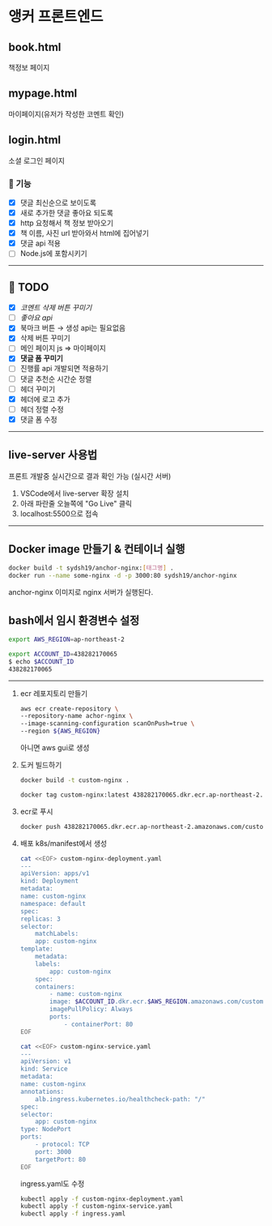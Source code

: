 # 앵커 프론트엔드

## book.html

책정보 페이지

## mypage.html

마이페이지(유저가 작성한 코멘트 확인)

## login.html

소셜 로그인 페이지

### :memo: 기능

- [x] 댓글 최신순으로 보이도록
- [x] 새로 추가한 댓글 좋아요 되도록
- [x] http 요청해서 책 정보 받아오기
- [x] 책 이름, 사진 url 받아와서 html에 집어넣기
- [x] 댓글 api 적용
- [ ] Node.js에 포함시키기

---

## :gem: TODO

- [x] _코멘트 삭제 버튼 꾸미기_
- [ ] _좋아요 api_
- [x] 북마크 버튼 → 생성 api는 필요없음
- [x] 삭제 버튼 꾸미기
- [ ] 메인 페이지 js => 마이페이지
- [x] **댓글 폼 꾸미기**
- [ ] 진행률 api 개발되면 적용하기
- [ ] 댓글 추천순 시간순 정렬
- [ ] 헤더 꾸미기
- [x] 헤더에 로고 추가
- [ ] 헤더 정렬 수정
- [x] 댓글 폼 수정

---

## live-server 사용법

프론트 개발중 실시간으로 결과 확인 가능 (실시간 서버)

1. VSCode에서 live-server 확장 설치
2. 아래 파란줄 오늘쪽에 "Go Live" 클릭
3. localhost:5500으로 접속

---

## Docker image 만들기 & 컨테이너 실행

```bash
docker build -t sydsh19/anchor-nginx:[태그명] .
docker run --name some-nginx -d -p 3000:80 sydsh19/anchor-nginx
```

anchor-nginx 이미지로 nginx 서버가 실행된다.

## bash에서 임시 환경변수 설정

```bash
export AWS_REGION=ap-northeast-2

export ACCOUNT_ID=438282170065
$ echo $ACCOUNT_ID
438282170065
```

---

1. ecr 레포지토리 만들기

   ```bash
   aws ecr create-repository \
   --repository-name achor-nginx \
   --image-scanning-configuration scanOnPush=true \
   --region ${AWS_REGION}
   ```

   아니면 aws gui로 생성

2. 도커 빌드하기

   ```bash
   docker build -t custom-nginx .

   docker tag custom-nginx:latest 438282170065.dkr.ecr.ap-northeast-2.amazonaws.com/custom-nginx:latest
   ```

3. ecr로 푸시

   ```bash
   docker push 438282170065.dkr.ecr.ap-northeast-2.amazonaws.com/custom-nginx:latest
   ```

4. 배포
   k8s/manifest에서 생성

   ```bash
   cat <<EOF> custom-nginx-deployment.yaml
   ---
   apiVersion: apps/v1
   kind: Deployment
   metadata:
   name: custom-nginx
   namespace: default
   spec:
   replicas: 3
   selector:
       matchLabels:
       app: custom-nginx
   template:
       metadata:
       labels:
           app: custom-nginx
       spec:
       containers:
           - name: custom-nginx
           image: $ACCOUNT_ID.dkr.ecr.$AWS_REGION.amazonaws.com/custom-nginx:latest
           imagePullPolicy: Always
           ports:
               - containerPort: 80
   EOF

   cat <<EOF> custom-nginx-service.yaml
   ---
   apiVersion: v1
   kind: Service
   metadata:
   name: custom-nginx
   annotations:
       alb.ingress.kubernetes.io/healthcheck-path: "/"
   spec:
   selector:
       app: custom-nginx
   type: NodePort
   ports:
       - protocol: TCP
       port: 3000
       targetPort: 80
   EOF

   ```

   ingress.yaml도 수정

   ```bash
   kubectl apply -f custom-nginx-deployment.yaml
   kubectl apply -f custom-nginx-service.yaml
   kubectl apply -f ingress.yaml
   ```
